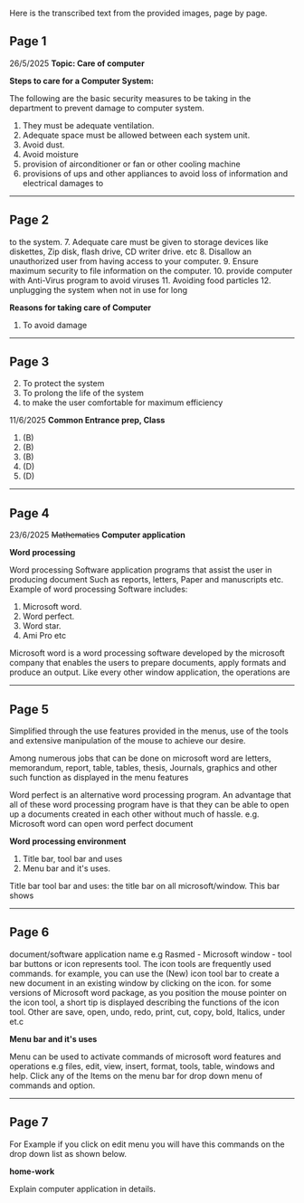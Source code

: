 Here is the transcribed text from the provided images, page by page.

## Page 1

26/5/2025
**Topic: Care of computer**

**Steps to care for a Computer System:**

The following are the basic security measures to be taking in the department to prevent damage to computer system.

1. They must be adequate ventilation.
2. Adequate space must be allowed between each system unit.
3. Avoid dust.
4. Avoid moisture
5. provision of airconditioner or fan or other cooling machine
6. provisions of ups and other appliances to avoid loss of information and electrical damages to

---

## Page 2

to the system.
7. Adequate care must be given to storage devices like diskettes, Zip disk, flash drive, CD writer drive. etc
8. Disallow an unauthorized user from having access to your computer.
9. Ensure maximum security to file information on the computer.
10. provide computer with Anti-Virus program to avoid viruses
11. Avoiding food particles
12. unplugging the system when not in use for long

**Reasons for taking care of Computer**

1. To avoid damage

---

## Page 3

2. To protect the system
3. To prolong the life of the system
4. to make the user comfortable for maximum efficiency

11/6/2025
**Common Entrance prep, Class**

1. (B)
2. (B)
3. (B)
4. (D)
5. (D)

---

## Page 4

23/6/2025
~~Mathematics~~
**Computer application**

**Word processing**

Word processing Software application programs that assist the user in producing document Such as reports, letters, Paper and manuscripts etc. Example of word processing Software includes:

1. Microsoft word.
2. Word perfect.
3. Word star.
4. Ami Pro etc

Microsoft word is a word processing software developed by the microsoft company that enables the users to prepare documents, apply formats and produce an output. Like every other window application, the operations are

---

## Page 5

Simplified through the use features provided in the menus, use of the tools and extensive manipulation of the mouse to achieve our desire.

Among numerous jobs that can be done on microsoft word are letters, memorandum, report, table, tables, thesis, Journals, graphics and other such function as displayed in the menu features

Word perfect is an alternative word processing program. An advantage that all of these word processing program have is that they can be able to open up a documents created in each other without much of hassle. e.g. Microsoft word can open word perfect document

**Word processing environment**

1. Title bar, tool bar and uses
2. Menu bar and it's uses.

Title bar tool bar and uses: the title bar on all microsoft/window. This bar shows

---

## Page 6

document/software application name e.g Rasmed - Microsoft window - tool bar buttons or icon represents tool. The icon tools are frequently used commands. for example, you can use the (New) icon tool bar to create a new document in an existing window by clicking on the icon. for some versions of Microsoft word package, as you position the mouse pointer on the icon tool, a short tip is displayed describing the functions of the icon tool. Other are save, open, undo, redo, print, cut, copy, bold, Italics, under et.c

**Menu bar and it's uses**

Menu can be used to activate commands of microsoft word features and operations e.g files, edit, view, insert, format, tools, table, windows and help. Click any of the Items on the menu bar for drop down menu of commands and option.

---

## Page 7

For Example if you click on edit menu you will have this commands on the drop down list as shown below.

**home-work**

Explain computer application in details.